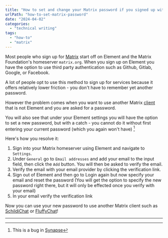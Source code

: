 ```yaml
---
title: "How to set and change your Matrix password if you signed up with a third party like Google, Github etc"
urlPath: "how-to-set-matrix-password"
date: "2024-04-02"
categories: 
  - "technical writing"
tags: 
  - "how-to"
  - "matrix"
---
```


Most people who sign up for [Matrix](https://matrix.org) start off on Element and  the Matrix Foundation's homeserver `matrix.org`. When you sign up on Element you have the option to use third party authentication such as Github, Gitlab, Google, or Facebook.

A lot of people opt to use this method to sign up for services because it offers relatively lower friction - you don't have to remember yet another password.

However the problem comes when you want to use another Matrix [client](https://matrix.org/ecosystem/clients) that is not Element and you are asked for a password.

You will also see that under your Element settings you will have the option to set a new password, but with a catch - you cannot do it without first entering your current password (which you again won't have) [^1]

Here's how you resolve it:

1. Sign into your Matrix homeserver using Element and navigate to `Settings`.
2. Under `General` go to `Email addresses` and add your email to the input field, then click the `Add` button. You will then be asked to verify the email. 
3. Verify the email with your email provider by clicking the verification link. 
4. Sign out of Element and then go to Login again but now specify your email and  reset the password (You will get the option to specify the new password right there, but it will only be effected once you verify with your email)
5. In your email verify the verification link 

Now you can use your new password to use another Matrix client such as [SchildiChat](https://schildi.chat/) or [FluffyChat](https://fluffychat.im/)!

---

[^1]: This is a bug in [Synapse](https://github.com/element-hq/synapse/issues/11944)